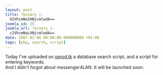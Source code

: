 ```yaml
---
layout: post
title: !binary |-
  U2VhcmNoIHNjcmlwdA==
joomla_id: 25
joomla_url: !binary |-
  c2VhcmNoLXNjcmlwdA==
date: 2007-02-06 00:00:00.000000000 +02:00
tags: [php, search, script]
---
```

Today I've uploaded on <a href="http://oprod.freepage.ro/scripts.php">oprod.tk</a> a database search script, and a script for entering keywords.<br />And I didn't forgot about messenger4LAN. It will be launched soon.
